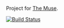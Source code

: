 Project for [The Muse](https://www.themuse.com/).

[![Build Status](https://travis-ci.org/frewsxcv/the-muse-project.svg?branch=master)](https://travis-ci.org/frewsxcv/the-muse-project)

